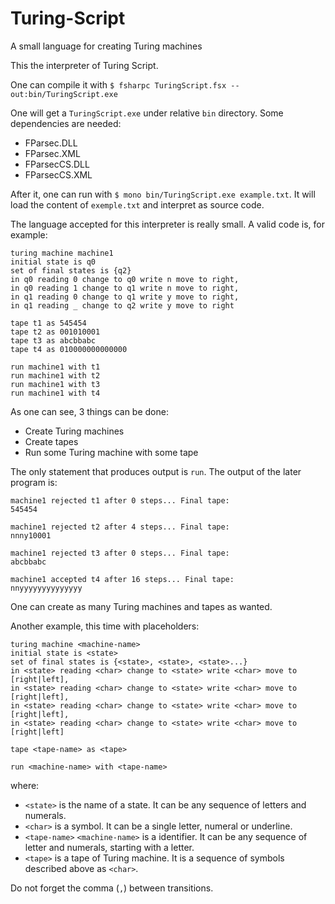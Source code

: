 # Turing-Script
A small language for creating Turing machines

This the interpreter of Turing Script.

One can compile it with
`$ fsharpc TuringScript.fsx --out:bin/TuringScript.exe`

One will get a `TuringScript.exe` under relative `bin` directory. Some dependencies are needed:
* FParsec.DLL
* FParsec.XML
* FParsecCS.DLL
* FParsecCS.XML

After it, one can run with 
`$ mono bin/TuringScript.exe example.txt`. 
It will load the content of `exemple.txt` and interpret as source code.

The language accepted for this interpreter is really small. A valid code is, for example:

```
turing machine machine1
initial state is q0
set of final states is {q2}
in q0 reading 0 change to q0 write n move to right,
in q0 reading 1 change to q1 write n move to right,
in q1 reading 0 change to q1 write y move to right,
in q1 reading _ change to q2 write y move to right

tape t1 as 545454
tape t2 as 001010001
tape t3 as abcbbabc
tape t4 as 010000000000000

run machine1 with t1
run machine1 with t2
run machine1 with t3
run machine1 with t4
```

As one can see, 3 things can be done:
* Create Turing machines
* Create tapes
* Run some Turing machine with some tape

The only statement that produces output is `run`. The output of the later program is:
```
machine1 rejected t1 after 0 steps... Final tape:
545454

machine1 rejected t2 after 4 steps... Final tape:
nnny10001

machine1 rejected t3 after 0 steps... Final tape:
abcbbabc

machine1 accepted t4 after 16 steps... Final tape:
nnyyyyyyyyyyyyyy
```

One can create as many Turing machines and tapes as wanted.

Another example, this time with placeholders:

```
turing machine <machine-name>
initial state is <state>
set of final states is {<state>, <state>, <state>...}
in <state> reading <char> change to <state> write <char> move to [right|left],
in <state> reading <char> change to <state> write <char> move to [right|left],
in <state> reading <char> change to <state> write <char> move to [right|left],
in <state> reading <char> change to <state> write <char> move to [right|left]

tape <tape-name> as <tape>

run <machine-name> with <tape-name>
```

where:

* `<state>` is the name of a state. It can be any sequence of letters and numerals.
* `<char>` is a symbol. It can be a single letter, numeral or underline.
* `<tape-name>` `<machine-name>` is a identifier. It can be any sequence of letter and numerals, starting with a letter.
* `<tape>` is a tape of Turing machine. It is a sequence of symbols described above as `<char>`.

Do not forget the comma (`,`) between transitions.
